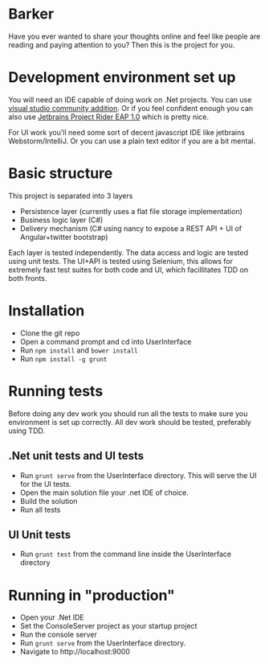 # Barker

Have you ever wanted to share your thoughts online and feel like people are reading and paying attention to you? Then this is the project for you.

# Development environment set up

You will need an IDE capable of doing work on .Net projects. You can use [visual studio community addition](https://www.visualstudio.com/vs/community/). Or if you feel confident enough you can also use [Jetbrains Project Rider EAP 1.0](https://www.jetbrains.com/rider/) which is pretty nice.

For UI work you'll need some sort of decent javascript IDE like jetbrains Webstorm/IntelliJ. Or you can use a plain text editor if you are a bit mental.

# Basic structure

This project is separated into 3 layers
- Persistence layer (currently uses a flat file storage implementation)
- Business logic layer (C#)
- Delivery mechanism (C# using nancy to expose a REST API + UI of Angular+twitter bootstrap)

Each layer is tested independently. The data access and logic are tested using unit tests. 
The UI+API is tested using Selenium, this allows for extremely fast test suites for both code and UI, which facillitates TDD on both fronts. 

# Installation

- Clone the git repo
- Open a command prompt and cd into UserInterface
- Run ```npm install``` and ```bower install```
- Run ```npm install -g grunt```

# Running tests

Before doing any dev work you should run all the tests to make sure you environment is set up correctly. 
All dev work should be tested, preferably using TDD.

## .Net unit tests and UI tests

- Run ```grunt serve``` from the UserInterface directory. This will serve the UI for the UI tests.
- Open the main solution file your .net IDE of choice.
- Build the solution
- Run all tests

## UI Unit tests

- Run ```grunt test``` from the command line inside the UserInterface directory 

# Running in "production"

- Open your .Net IDE
- Set the ConsoleServer project as your startup project
- Run the console server
- Run ```grunt serve``` from the UserInterface directory.
- Navigate to http://localhost:9000

